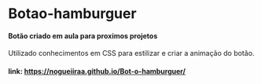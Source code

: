 # Botao-hamburguer

#### Botão criado em aula para proximos projetos

Utilizado conhecimentos em CSS para estilizar e criar a animação do botão.

#### link: https://nogueiiraa.github.io/Bot-o-hamburguer/
